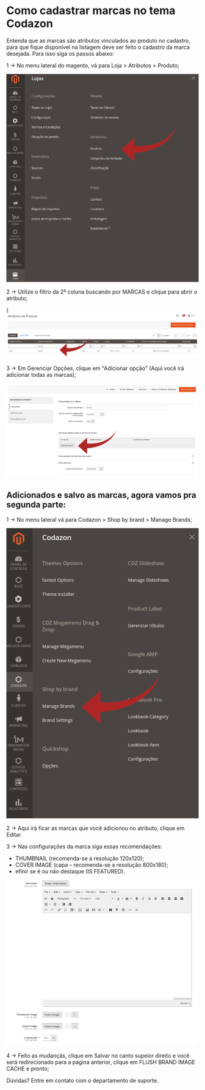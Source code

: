 # Como cadastrar marcas no tema Codazon

Entenda que as marcas são atributos vinculados ao produto no cadastro, para que fique disponível na listagem deve ser feito o cadastro da marca desejada. Para isso siga os passos abaixo:

1 -> No menu lateral do magento, vá para Loja > Atributos > Produto;

![cadastro de marcas](https://github.com/Buzz-Dev-Web/Tutoriais/blob/master/Magento_2/12%20-%20Cadastro%20de%20marca%20(Tema%20fastest%20codazon)/images/imagem1.png)

2 -> Utilize o filtro da 2ª coluna buscando por MARCAS e clique para abrir o atributo;

(![cadastro de marcas](https://github.com/Buzz-Dev-Web/Tutoriais/blob/master/Magento_2/12%20-%20Cadastro%20de%20marca%20(Tema%20fastest%20codazon)/images/imagem2.png)

3 -> Em Gerenciar Opções, clique em "Adicionar opção" (Aqui você irá adicionar todas as marcas);

![cadastro de marcas](https://github.com/Buzz-Dev-Web/Tutoriais/blob/master/Magento_2/12%20-%20Cadastro%20de%20marca%20(Tema%20fastest%20codazon)/images/imagem3.png)

## Adicionados e salvo as marcas, agora vamos pra segunda parte:

1 -> No menu lateral vá para Codazon > Shop by brand > Manage Brands;

![cadastro de marcas](https://github.com/Buzz-Dev-Web/Tutoriais/blob/master/Magento_2/12%20-%20Cadastro%20de%20marca%20(Tema%20fastest%20codazon)/images/imagem4.png)

2 -> Aqui irá ficar as marcas que você adicionou no atributo, clique em Editar

3 -> Nas configurações da marca siga essas recomendações:
* THUMBNAIL (recomenda-se a resolução 120x120);
* COVER IMAGE (capa – recomenda-se a resolução 800x180);
* efinir se é ou não destaque  (IS FEATURED).

![cadastro de marcas](https://github.com/Buzz-Dev-Web/Tutoriais/blob/master/Magento_2/12%20-%20Cadastro%20de%20marca%20(Tema%20fastest%20codazon)/images/imagem5.png)

4 -> Feito as mudançãs, clique em Salvar no canto supeior direito e você será redirecionado para a página anterior, clique em FLUSH BRAND IMAGE CACHE e pronto;

Dúvidas? Entre em contato com o departamento de suporte.